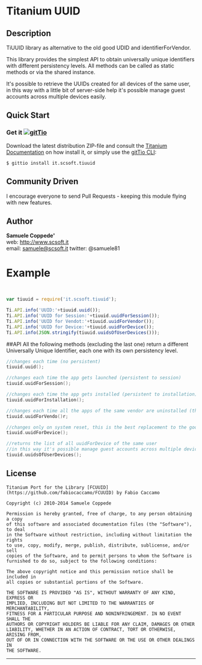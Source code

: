 # Titanium UUID

## Description

TiUUID  library as alternative to the old good UDID and identifierForVendor.

This library provides the simplest API to obtain universally unique identifiers with different persistency levels.
All methods can be called as static methods or via the shared instance.

It's possible to retrieve the UUIDs created for all devices of the same user, in this way with a little bit of server-side help it's possible manage guest accounts across multiple devices easily.

## Quick Start

### Get it [![gitTio](http://gitt.io/badge.png)](http://gitt.io/component/it.scsoft.tiuuid)
Download the latest distribution ZIP-file and consult the [Titanium Documentation](http://docs.appcelerator.com/titanium/latest/#!/guide/Using_a_Module) on how install it, or simply use the [gitTio CLI](http://gitt.io/cli):

`$ gittio install it.scsoft.tiuuid`


## Community Driven

I encourage everyone to send Pull Requests - keeping this module flying with new features.


## Author

**Samuele Coppede'**  
web: http://www.scsoft.it  
email: samuele@scsoft.it
twitter: @samuele81



# Example 

```javascript


var tiuuid = require('it.scsoft.tiuuid');

Ti.API.info('UUID:'+tiuuid.uuid());
Ti.API.info('UUID for Session:'+tiuuid.uuidForSession());
Ti.API.info('UUID for Vendot:'+tiuuid.uuidForVendor());
Ti.API.info('UUID for Device:'+tiuuid.uuidForDevice());
Ti.API.info(JSON.stringify(tiuuid.uuidsOfUserDevices()));

```


##API
All the following methods (excluding the last one) return a different Universally Unique Identifier, each one with its own persistency level.

```objective-c
//changes each time (no persistent)
tiuuid.uuid();

//changes each time the app gets launched (persistent to session)
tiuuid.uuidForSession();

//changes each time the app gets installed (persistent to installation)
tiuuid.uuidForInstallation();

//changes each time all the apps of the same vendor are uninstalled (this works exactly as identifierForVendor)
tiuuid.uuidForVendo()r;

//changes only on system reset, this is the best replacement to the good old udid (persistent to device)
tiuuid.uuidForDevice();

//returns the list of all uuidForDevice of the same user
//in this way it's possible manage guest accounts across multiple devices easily.
tiuuid.uuidsOfUserDevices();
```


## License

	Titanium Port for the Library [FCUUID](https://github.com/fabiocaccamo/FCUUID) by Fabio Caccamo
	
    Copyright (c) 2010-2014 Samuele Coppede

    Permission is hereby granted, free of charge, to any person obtaining a copy
    of this software and associated documentation files (the "Software"), to deal
    in the Software without restriction, including without limitation the rights
    to use, copy, modify, merge, publish, distribute, sublicense, and/or sell
    copies of the Software, and to permit persons to whom the Software is
    furnished to do so, subject to the following conditions:

    The above copyright notice and this permission notice shall be included in
    all copies or substantial portions of the Software.

    THE SOFTWARE IS PROVIDED "AS IS", WITHOUT WARRANTY OF ANY KIND, EXPRESS OR
    IMPLIED, INCLUDING BUT NOT LIMITED TO THE WARRANTIES OF MERCHANTABILITY,
    FITNESS FOR A PARTICULAR PURPOSE AND NONINFRINGEMENT. IN NO EVENT SHALL THE
    AUTHORS OR COPYRIGHT HOLDERS BE LIABLE FOR ANY CLAIM, DAMAGES OR OTHER
    LIABILITY, WHETHER IN AN ACTION OF CONTRACT, TORT OR OTHERWISE, ARISING FROM,
    OUT OF OR IN CONNECTION WITH THE SOFTWARE OR THE USE OR OTHER DEALINGS IN
    THE SOFTWARE.
    


------------------------------
